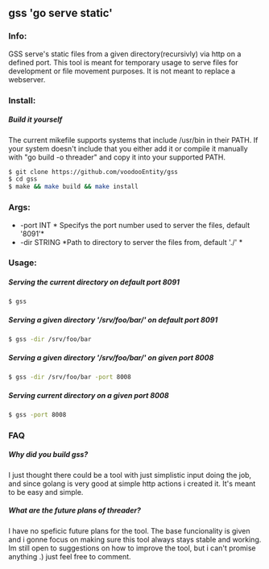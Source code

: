 
## gss 'go serve static' 
### Info:
GSS serve's static files from a given directory(recursivly) via http on a defined port. This tool is meant for temporary usage to serve files for development or file movement purposes. It is not meant to replace a webserver.
### Install:
##### Build it yourself
The current mikefile supports systems that include /usr/bin in their PATH. If your system doesn't include that you either add it or compile it manually with "go build -o threader" and copy it into your supported PATH. 
```sh 
$ git clone https://github.com/voodooEntity/gss 
$ cd gss 
$ make && make build && make install 
```
### Args:
* -port INT  * Specifys the port number used to server the files, default '8091'*
* -dir STRING *Path to directory to server the files from, default './' * 

### Usage:
##### Serving the current directory on default port 8091
 ```sh 
 $ gss
 ```
##### Serving a given directory '/srv/foo/bar/' on default port 8091
 ```sh 
 $ gss -dir /srv/foo/bar 
 ```
##### Serving a given directory '/srv/foo/bar/' on given port 8008
 ```sh 
 $ gss -dir /srv/foo/bar -port 8008
 ```
##### Serving current directory on a given port 8008
 ```sh 
 $ gss -port 8008 
 ```

### FAQ

##### Why did you build gss?
I just thought there could be a tool with just simplistic input doing the job, and since golang is very good at simple http actions i created it. It's meant to be easy and simple.
##### What are the future plans of threader?
I have no speficic future plans for the tool. The base funcionality is given and i gonne focus on making sure this tool always stays stable and working. Im still open to suggestions on how to improve the tool, but i can't promise anything .) just feel free to comment.

